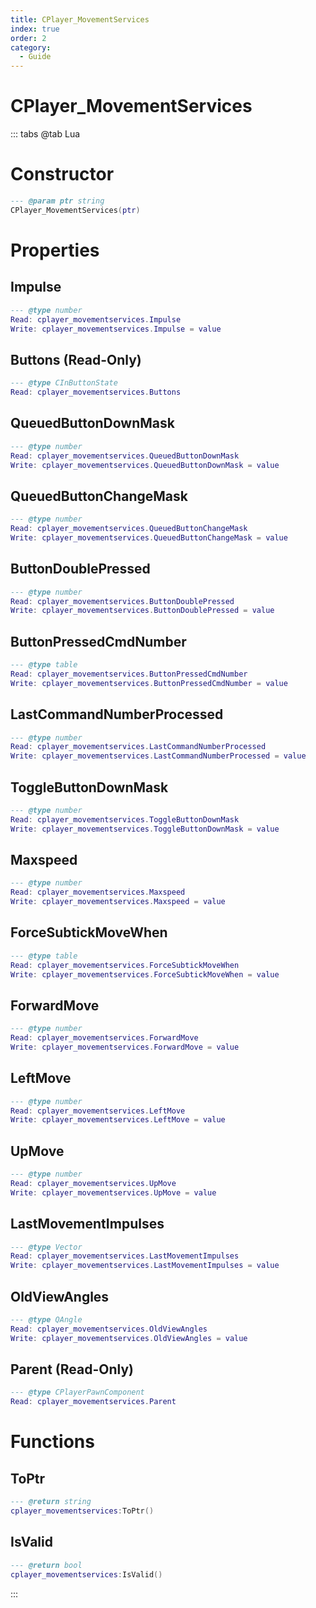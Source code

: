 ```yaml
---
title: CPlayer_MovementServices
index: true
order: 2
category:
  - Guide
---
```


# CPlayer_MovementServices

::: tabs
@tab Lua
# Constructor
```lua
--- @param ptr string
CPlayer_MovementServices(ptr)
```
# Properties
## Impulse 
```lua
--- @type number
Read: cplayer_movementservices.Impulse
Write: cplayer_movementservices.Impulse = value
```
## Buttons (Read-Only)
```lua
--- @type CInButtonState
Read: cplayer_movementservices.Buttons
```
## QueuedButtonDownMask 
```lua
--- @type number
Read: cplayer_movementservices.QueuedButtonDownMask
Write: cplayer_movementservices.QueuedButtonDownMask = value
```
## QueuedButtonChangeMask 
```lua
--- @type number
Read: cplayer_movementservices.QueuedButtonChangeMask
Write: cplayer_movementservices.QueuedButtonChangeMask = value
```
## ButtonDoublePressed 
```lua
--- @type number
Read: cplayer_movementservices.ButtonDoublePressed
Write: cplayer_movementservices.ButtonDoublePressed = value
```
## ButtonPressedCmdNumber 
```lua
--- @type table
Read: cplayer_movementservices.ButtonPressedCmdNumber
Write: cplayer_movementservices.ButtonPressedCmdNumber = value
```
## LastCommandNumberProcessed 
```lua
--- @type number
Read: cplayer_movementservices.LastCommandNumberProcessed
Write: cplayer_movementservices.LastCommandNumberProcessed = value
```
## ToggleButtonDownMask 
```lua
--- @type number
Read: cplayer_movementservices.ToggleButtonDownMask
Write: cplayer_movementservices.ToggleButtonDownMask = value
```
## Maxspeed 
```lua
--- @type number
Read: cplayer_movementservices.Maxspeed
Write: cplayer_movementservices.Maxspeed = value
```
## ForceSubtickMoveWhen 
```lua
--- @type table
Read: cplayer_movementservices.ForceSubtickMoveWhen
Write: cplayer_movementservices.ForceSubtickMoveWhen = value
```
## ForwardMove 
```lua
--- @type number
Read: cplayer_movementservices.ForwardMove
Write: cplayer_movementservices.ForwardMove = value
```
## LeftMove 
```lua
--- @type number
Read: cplayer_movementservices.LeftMove
Write: cplayer_movementservices.LeftMove = value
```
## UpMove 
```lua
--- @type number
Read: cplayer_movementservices.UpMove
Write: cplayer_movementservices.UpMove = value
```
## LastMovementImpulses 
```lua
--- @type Vector
Read: cplayer_movementservices.LastMovementImpulses
Write: cplayer_movementservices.LastMovementImpulses = value
```
## OldViewAngles 
```lua
--- @type QAngle
Read: cplayer_movementservices.OldViewAngles
Write: cplayer_movementservices.OldViewAngles = value
```
## Parent (Read-Only)
```lua
--- @type CPlayerPawnComponent
Read: cplayer_movementservices.Parent
```
# Functions
## ToPtr
```lua
--- @return string
cplayer_movementservices:ToPtr()
```
## IsValid
```lua
--- @return bool
cplayer_movementservices:IsValid()
```

:::